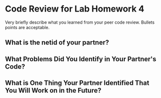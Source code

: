 # Code Review for Lab Homework 4

Very briefly describe what you learned from your peer code review. Bullets points are acceptable.

## What is the netid of your partner?


## What Problems Did You Identify in Your Partner's Code?


## What is One Thing Your Partner Identified That You Will Work on in the Future?
